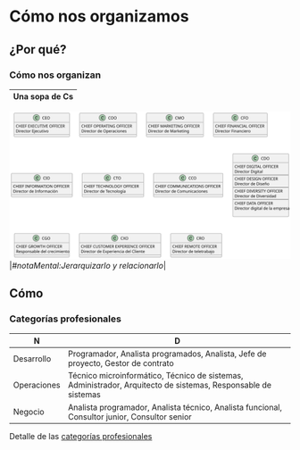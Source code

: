 # Cómo nos organizamos

## ¿Por qué?

### Cómo nos organizan

|Una sopa de Cs|
-|
![](/out/puml.source/sopaDeCs/sopaDeCs.svg)
|*#notaMental:Jerarquizarlo y relacionarlo*|

## Cómo
### Categorías profesionales

|N|D|
-|-
Desarrollo|Programador, Analista programados, Analista, Jefe de proyecto, Gestor de contrato
Operaciones|Técnico microinformático, Técnico de sistemas, Administrador, Arquitecto de sistemas, Responsable de sistemas
Negocio|Analista programador, Analista técnico, Analista funcional, Consultor junior, Consultor senior

Detalle de las [categorías profesionales](t02-04-00-s01-CategoriasProfesionales.md)
